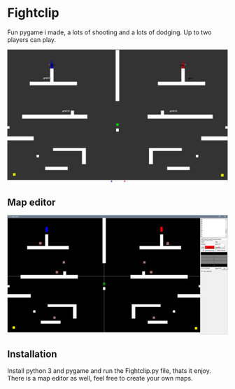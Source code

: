 # Fightclip
Fun pygame i made, a lots of shooting and a lots of dodging. Up to two players can play.

![gameplay](gameplay.png)

## Map editor
![mapeditor](mapeditor.png)
## Installation
Install python 3 and pygame and run the Fightclip.py file, thats it enjoy.
There is a map editor as well, feel free to create your own maps.


